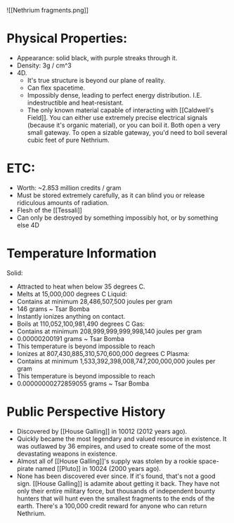 ![[Nethrium fragments.png]]
# Physical Properties:
- Appearance: solid black, with purple streaks through it. 
- Density: 3g / cm^3
- 4D.
	- It's true structure is beyond our plane of reality. 
	- Can flex spacetime.
	- Impossibly dense, leading to perfect energy distribution. I.E. indestructible and heat-resistant. 
	- The only known material capable of interacting with [[Caldwell's Field]]. You can either use extremely precise electrical signals (because it's organic material), or you can boil it. Both open a very small gateway. To open a sizable gateway, you'd need to boil several cubic feet of pure Nethrium.
# ETC:
- Worth: ~2.853 million credits / gram
- Must be stored extremely carefully, as it can blind you or release ridiculous amounts of radiation.
- Flesh of the [[Tessali]]
- Can only be destroyed by something impossibly hot, or by something else 4D
# Temperature Information
Solid:
- Attracted to heat when below 35 degrees C.
- Melts at 15,000,000 degrees C
Liquid:
- Contains at minimum 28,486,507,500 joules per gram
- 146 grams ~ Tsar Bomba
- Instantly ionizes anything on contact. 
- Boils at 110,052,100,981,490 degrees C
Gas:
- Contains at minimum 208,999,999,999,998,140 joules per gram
- 0.00000200191 grams ~ Tsar Bomba
- This temperature is beyond impossible to reach
- Ionizes at 807,430,885,310,570,600,000 degrees C
Plasma:
- Contains at minimum 1,533,392,398,008,747,200,000,000 joules per gram
- This temperature is beyond impossible to reach
- 0.00000000272859055 grams ~ Tsar Bomba

# Public Perspective History
- Discovered by [[House Galling]] in 10012 (2012 years ago). 
- Quickly became the most legendary and valued resource in existence. It was outlawed by 36 empires, and used to create some of the most devastating weapons in existence. 
- Almost all of [[House Galling]]'s supply was stolen by a rookie space-pirate named [[Pluto]] in 10024 (2000 years ago).
- None has been discovered ever since. If it's found, that's not a good sign. [[House Galling]] is adamite about getting it back. They have not only their entire military force, but thousands of independent bounty hunters that will hunt even the smallest fragments to the ends of the earth. There's a 100,000 credit reward for anyone who can return Nethrium. 